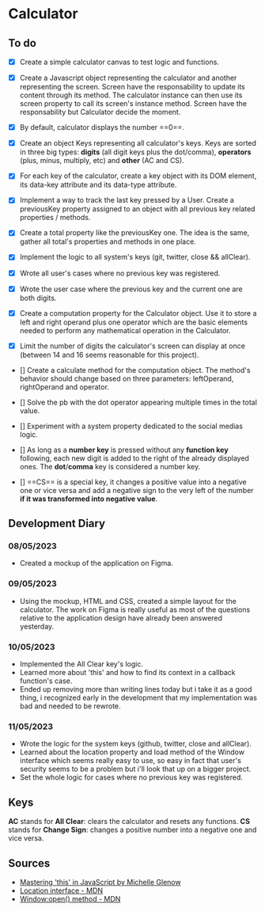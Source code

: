 # Calculator

## To do
- [X] Create a simple calculator canvas to test logic and functions.
- [X] Create a Javascript object representing the calculator and another representing the screen. Screen have the responsability to update its content through its method. The calculator instance can then use its screen property to call its screen's instance method. Screen have the responsability but Calculator decide the moment.
- [X] By default, calculator displays the number ==0==.
- [X] Create an object Keys representing all calculator's keys. Keys are sorted in three big types: **digits** (all digit keys plus the dot/comma), **operators** (plus, minus, multiply, etc) and **other** (AC and CS).
- [X] For each key of the calculator, create a key object with its DOM element, its data-key attribute and its data-type attribute.
- [X] Implement a way to track the last key pressed by a User. Create a previousKey property assigned to an object with all previous key related properties / methods.
- [X] Create a total property like the previousKey one. The idea is the same, gather all total's properties and methods in one place.

- [X] Implement the logic to all system's keys (git, twitter, close && allClear).
- [X] Wrote all user's cases where no previous key was registered.
- [X] Wrote the user case where the previous key and the current one are both digits.
- [X] Create a computation property for the Calculator object. Use it to store a left and right operand plus one operator which are the basic elements needed to perform any mathematical operation in the Calculator.
- [X] Limit the number of digits the calculator's screen can display at once (between 14 and 16 seems reasonable for this project).


- [] Create a calculate method for the computation object. The method's behavior should change based on three parameters: leftOperand, rightOperand and operator.
- [] Solve the pb with the dot operator appearing multiple times in the total value.
- [] Experiment with a system property dedicated to the social medias logic.



- [] As long as a **number key** is pressed without any **function key** following, each new digit is added
to the right of the already displayed ones. The **dot**/**comma** key is considered a number key.
- [] ==CS== is a special key, it changes a positive value into a negative one or vice versa and add a negative
sign to the very left of the number **if it was transformed into negative value**.

## Development Diary

### 08/05/2023
- Created a mockup of the application on Figma.

### 09/05/2023
- Using the mockup, HTML and CSS, created a simple layout for the calculator. The work on Figma is really useful as most of the questions relative to the application design have already been answered yesterday.

### 10/05/2023
- Implemented the All Clear key's logic.
- Learned more about 'this' and how to find its context in a callback function's case.
- Ended up removing more than writing lines today but i take it as a good thing, i recognized early in the development that my implementation was bad and needed to be rewrote.

### 11/05/2023
- Wrote the logic for the system keys (github, twitter, close and allClear).
- Learned about the location property and load method of the Window interface which seems really easy to use, so easy in fact that user's security seems to be a problem but i'll look that up on a bigger project.
- Set the whole logic for cases where no previous key was registered. 

## Keys
**AC** stands for **All Clear**: clears the calculator and resets any functions.
**CS** stands for **Change Sign**: changes a positive number into a negative one and vice versa.

## Sources
- [Mastering 'this' in JavaScript by Michelle Glenow](https://thenewstack.io/mastering-javascript-callbacks-bind-apply-call/)
- [Location interface - MDN](https://developer.mozilla.org/en-US/docs/Web/API/Location)
- [Window:open() method - MDN](https://developer.mozilla.org/en-US/docs/Web/API/Window/open)